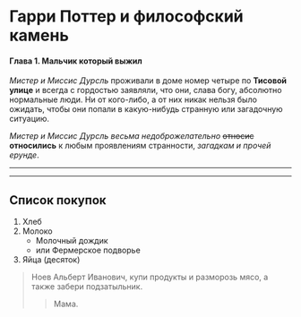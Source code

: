 # Гарри Поттер и философский камень

#### Глава 1. Мальчик который выжил

*Мистер и Миссис Дурсль* проживали в доме номер четыре по **Тисовой улице** и всегда с гордостью заявляли, что они, слава богу, абсолютно нормальные люди. Ни от кого-либо, а от них никак нельзя было ожидать, чтобы они попали в какую-нибудь странную или загадочную ситуацию.

*Мистер и Миссис Дурсль весьма недоброжелательно* ~~относис~~ **относились** к любым проявлениям странности, *загадкам и прочей ерунде*.

<hr>
<hr>


## Список покупок

1. Хлеб  
2. Молоко  
      - Молочный дождик 
      - или Фермерское подворье  
3. Яйца (десяток)  

>Ноев Альберт Иванович, купи продукты и разморозь мясо, а также забери подзатыльник. 
>> Мама.